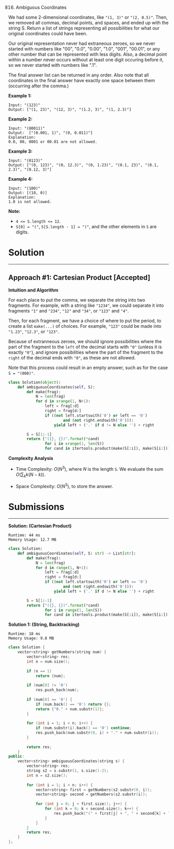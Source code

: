 816. Ambiguous Coordinates

We had some 2-dimensional coordinates, like `"(1, 3)"` or `"(2, 0.5)"`.  Then, we removed all commas, decimal points, and spaces, and ended up with the string S.  Return a list of strings representing all possibilities for what our original coordinates could have been.

Our original representation never had extraneous zeroes, so we never started with numbers like "00", "0.0", "0.00", "1.0", "001", "00.01", or any other number that can be represented with less digits.  Also, a decimal point within a number never occurs without at least one digit occuring before it, so we never started with numbers like ".1".

The final answer list can be returned in any order.  Also note that all coordinates in the final answer have exactly one space between them (occurring after the comma.)

**Example 1:**
```
Input: "(123)"
Output: ["(1, 23)", "(12, 3)", "(1.2, 3)", "(1, 2.3)"]
```

**Example 2:**
```
Input: "(00011)"
Output:  ["(0.001, 1)", "(0, 0.011)"]
Explanation: 
0.0, 00, 0001 or 00.01 are not allowed.
```

**Example 3:**
```
Input: "(0123)"
Output: ["(0, 123)", "(0, 12.3)", "(0, 1.23)", "(0.1, 23)", "(0.1, 2.3)", "(0.12, 3)"]
```

**Example 4:**
```
Input: "(100)"
Output: [(10, 0)]
Explanation: 
1.0 is not allowed.
```

**Note:**

* `4 <= S.length <= 12`.
* `S[0] = "("`, `S[S.length - 1] = ")"`, and the other elements in `S` are digits.

# Solution
---
## Approach #1: Cartesian Product [Accepted]
**Intuition and Algorithm**

For each place to put the comma, we separate the string into two fragments. For example, with a string like `"1234"`, we could separate it into fragments `"1"` and `"234"`, `"12"` and `"34"`, or `"123"` and `"4"`.

Then, for each fragment, we have a choice of where to put the period, to create a list `make(...)` of choices. For example, `"123"` could be made into `"1.23"`, `"12.3"`, or `"123"`.

Because of extranneous zeroes, we should ignore possibilities where the part of the fragment to the `left` of the decimal starts with `"0"` (unless it is exactly `"0"`), and ignore possibilities where the part of the fragment to the `right` of the decimal ends with `"0"`, as these are not allowed.

Note that this process could result in an empty answer, such as for the case `S = "(000)"`.

```python
class Solution(object):
    def ambiguousCoordinates(self, S):
        def make(frag):
            N = len(frag)
            for d in xrange(1, N+1):
                left = frag[:d]
                right = frag[d:]
                if ((not left.startswith('0') or left == '0')
                        and (not right.endswith('0'))):
                    yield left + ('.' if d != N else '') + right

        S = S[1:-1]
        return ["({}, {})".format(*cand)
                for i in xrange(1, len(S))
                for cand in itertools.product(make(S[:i]), make(S[i:]))]
```

**Complexity Analysis**

* Time Complexity: $O(N^3)$, where $N$ is the length `S`. We evaluate the sum $O(\sum_k k(N-k))$.

* Space Complexity: $O(N^3)$, to store the answer.

# Submissions
---
**Solution: (Cartesian Product)**
```
Runtime: 44 ms
Memory Usage: 12.7 MB
```
```python
class Solution:
    def ambiguousCoordinates(self, S: str) -> List[str]:
        def make(frag):
            N = len(frag)
            for d in range(1, N+1):
                left = frag[:d]
                right = frag[d:]
                if ((not left.startswith('0') or left == '0')
                        and (not right.endswith('0'))):
                    yield left + ('.' if d != N else '') + right

        S = S[1:-1]
        return ["({}, {})".format(*cand)
                for i in range(1, len(S))
                for cand in itertools.product(make(S[:i]), make(S[i:]))]
```

**Solution 1: (String, Backtracking)**
```
Runtime: 18 ms
Memory Usage: 9.8 MB
```
```c++
class Solution {
    vector<string> getNumbers(string num) {
        vector<string> res;
        int n = num.size();
        
        if (n == 1) 
            return {num};
        
        if (num[0] != '0') 
            res.push_back(num);
        
        if (num[0] == '0') {
            if (num.back() == '0') return {};
            return {"0." + num.substr(1)};
        }
        
        for (int i = 1; i < n; i++) {
            if (num.substr(i).back() == '0') continue;
            res.push_back(num.substr(0, i) + "." + num.substr(i));
        }
        
        return res;
    }
public:
    vector<string> ambiguousCoordinates(string s) {
        vector<string> res;
        string s2 = s.substr(1, s.size()-2);
        int n = s2.size();
        
        for (int i = 1; i < n; i++) {
            vector<string> first = getNumbers(s2.substr(0, i));
            vector<string> second = getNumbers(s2.substr(i));
            
            for (int j = 0; j < first.size(); j++) {
                for (int k = 0; k < second.size(); k++) {
                    res.push_back("(" + first[j] + ", " + second[k] + ")");
                }
            }
        }
        return res;
    }
};
```
